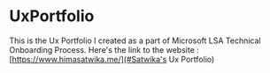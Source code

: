 # UxPortfolio
This is the Ux Portfolio I created as a part of Microsoft LSA Technical Onboarding Process.
Here's the link to the website :
[https://www.himasatwika.me/](#Satwika's Ux Portfolio)

